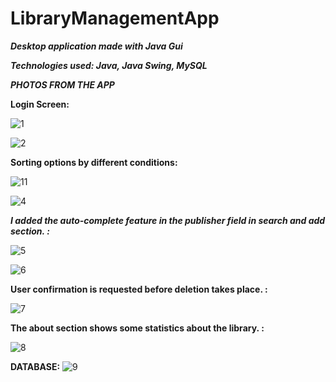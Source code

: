 # LibraryManagementApp
***Desktop application made with Java Gui***

***Technologies used: Java, Java Swing, MySQL***
 
 *****PHOTOS FROM THE APP*****
 
 **Login Screen:**
 
![1](https://user-images.githubusercontent.com/99878873/187268796-22af48d7-4280-479b-b0db-60a2c9b9b4c8.png)

![2](https://user-images.githubusercontent.com/99878873/187268608-ae809d97-51ac-46c0-8e63-2e63cdf548e8.png)

**Sorting options by different conditions:**

![11](https://user-images.githubusercontent.com/99878873/187271117-f82c3f9a-d37b-42c8-914c-89a635739ca5.png)


![4](https://user-images.githubusercontent.com/99878873/187268635-2c158a26-ed36-4c08-9b87-0a9ce447e180.png)

***I added the auto-complete feature in the publisher field in search and add section. :***

![5](https://user-images.githubusercontent.com/99878873/187268645-33fe337c-4c86-4026-a790-58f4622c3eb4.png)

![6](https://user-images.githubusercontent.com/99878873/187268649-3f3667a0-7ae7-47bb-8436-6055d2a0fe00.png)

**User confirmation is requested before deletion takes place. :**

![7](https://user-images.githubusercontent.com/99878873/187268652-ebb1e461-0dde-4179-bf83-08bbc4cdee03.png)

**The about section shows some statistics about the library. :**

![8](https://user-images.githubusercontent.com/99878873/187268659-104cb69c-1332-4087-bfbf-30d8b1c6a573.png)

**DATABASE:**
![9](https://user-images.githubusercontent.com/99878873/187270140-2cfb0eb8-52a7-4b9e-b7a0-28b7c96be46d.png)
